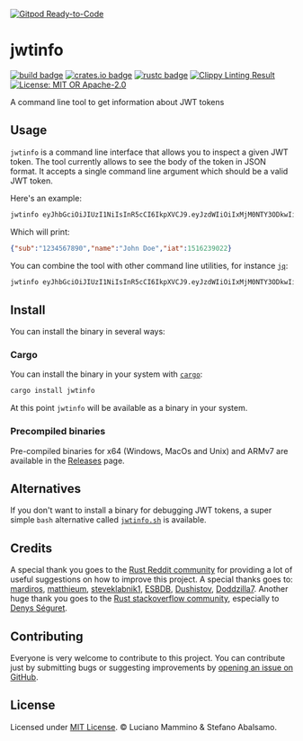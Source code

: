 [![Gitpod Ready-to-Code](https://img.shields.io/badge/Gitpod-Ready--to--Code-blue?logo=gitpod)](https://gitpod.io/#https://github.com/lmammino/jwtinfo) 

# jwtinfo

[![build badge](https://github.com/lmammino/jwtinfo/workflows/Rust/badge.svg)](https://github.com/lmammino/jwtinfo/actions?query=workflow%3ARust)
[![crates.io badge](https://img.shields.io/crates/v/jwtinfo.svg)](https://crates.io/crates/jwtinfo)
[![rustc badge](https://img.shields.io/badge/rustc-1.40+-lightgray.svg)](https://blog.rust-lang.org/2019/12/19/Rust-1.40.0.html)
[![Clippy Linting Result](https://img.shields.io/badge/clippy-<3-yellowgreen)](https://github.com/rust-lang/rust-clippy)
[![License: MIT OR Apache-2.0](https://img.shields.io/crates/l/jwtinfo.svg)](#license)


A command line tool to get information about JWT tokens

## Usage

`jwtinfo` is a command line interface that allows you to inspect a given JWT token. The tool currently allows to see the body of the token in JSON format. It accepts a single command line argument which should be a valid JWT token.

Here's an example:

```bash
jwtinfo eyJhbGciOiJIUzI1NiIsInR5cCI6IkpXVCJ9.eyJzdWIiOiIxMjM0NTY3ODkwIiwibmFtZSI6IkpvaG4gRG9lIiwiaWF0IjoxNTE2MjM5MDIyfQ.SflKxwRJSMeKKF2QT4fwpMeJf36POk6yJV_adQssw5c
```

Which will print:

```json
{"sub":"1234567890","name":"John Doe","iat":1516239022}
```

You can combine the tool with other command line utilities, for instance [`jq`](https://stedolan.github.io/jq/):

```bash
jwtinfo eyJhbGciOiJIUzI1NiIsInR5cCI6IkpXVCJ9.eyJzdWIiOiIxMjM0NTY3ODkwIiwibmFtZSI6IkpvaG4gRG9lIiwiaWF0IjoxNTE2MjM5MDIyfQ.SflKxwRJSMeKKF2QT4fwpMeJf36POk6yJV_adQssw5c | jq .
```

## Install

You can install the binary in several ways:

### Cargo

You can install the binary in your system with [`cargo`](https://doc.rust-lang.org/cargo/getting-started/installation.html):

```bash
cargo install jwtinfo
```

At this point `jwtinfo` will be available as a binary in your system.

### Precompiled binaries

Pre-compiled binaries for x64 (Windows, MacOs and Unix) and ARMv7 are available in the [Releases](https://github.com/lmammino/jwtinfo/releases) page.


## Alternatives

If you don't want to install a binary for debugging JWT tokens, a super simple `bash` alternative called [`jwtinfo.sh`](https://gist.github.com/lmammino/920ee0699af627a3492f86c607c859f6) is available.


## Credits

A special thank you goes to the [Rust Reddit community](https://www.reddit.com/r/rust/) for providing a lot of useful suggestions on how to improve this project. A special thanks goes to: [mardiros](https://www.reddit.com/user/mardiros/), [matthieum](https://www.reddit.com/user/matthieum/), [steveklabnik1](https://www.reddit.com/user/steveklabnik1/), [ESBDB](https://www.reddit.com/user/ESBDB/), [Dushistov](https://www.reddit.com/user/Dushistov/), [Doddzilla7](https://www.reddit.com/user/Doddzilla7/). Another huge thank you goes to the [Rust stackoverflow community](https://chat.stackoverflow.com/rooms/62927/rust), especially to [Denys Séguret](https://chat.stackoverflow.com/users/263525).


## Contributing

Everyone is very welcome to contribute to this project.
You can contribute just by submitting bugs or suggesting improvements by
[opening an issue on GitHub](https://github.com/lmammino/jwtinfo/issues).


## License

Licensed under [MIT License](LICENSE). © Luciano Mammino & Stefano Abalsamo.

